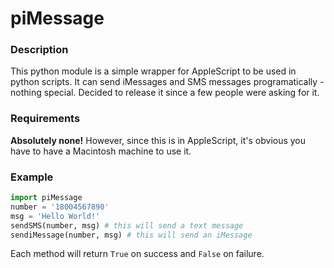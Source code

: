 # piMessage
### Description
This python module is a simple wrapper for AppleScript to be used in python scripts. It can send iMessages and SMS messages programatically - nothing special. Decided to release it since a few people were asking for it.

### Requirements
__Absolutely none!__ However, since this is in AppleScript, it's obvious you have to have a Macintosh machine to use it.

### Example
```python
import piMessage
number = '18004567890'
msg = 'Hello World!'
sendSMS(number, msg) # this will send a text message
sendiMessage(number, msg) # this will send an iMessage
```
Each method will return ```True``` on success and ```False``` on failure.
